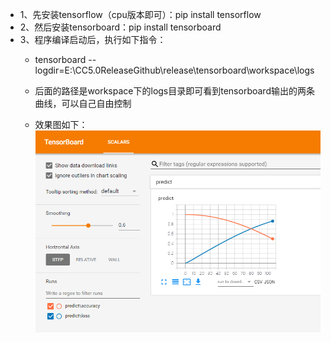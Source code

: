* 1、先安装tensorflow（cpu版本即可）：pip install tensorflow
* 2、然后安装tensorboard：pip install tensorboard
* 3、程序编译启动后，执行如下指令：
   * tensorboard --logdir=E:\CC5.0ReleaseGithub\release\tensorboard\workspace\logs
   * 后面的路径是workspace下的logs目录即可看到tensorboard输出的两条曲线，可以自己自由控制

   * 效果图如下：
   ![效果图](preview.png)